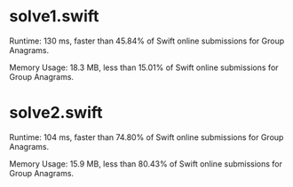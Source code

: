 # solve1.swift

Runtime: 130 ms, faster than 45.84% of Swift online submissions for Group Anagrams.

Memory Usage: 18.3 MB, less than 15.01% of Swift online submissions for Group Anagrams.

# solve2.swift

Runtime: 104 ms, faster than 74.80% of Swift online submissions for Group Anagrams.

Memory Usage: 15.9 MB, less than 80.43% of Swift online submissions for Group Anagrams.
